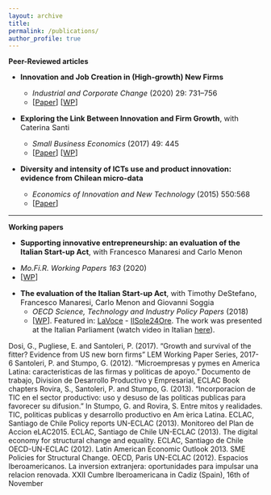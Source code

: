 ```yaml
---
layout: archive
title: 
permalink: /publications/
author_profile: true
---
```

**Peer-Reviewed articles**

* <span style="font-size:11pt;">**Innovation and Job Creation in (High-growth) New Firms**</span>
   - <span style="font-size:11pt;">*Industrial and Corporate Change* (2020) 29: 731–756</span>
   - <span style="font-size:11pt;">[[Paper](https://academic.oup.com/icc/article-abstract/29/3/731/5643963?redirectedFrom=fulltext)] [[WP](http://www.lem.sssup.it/WPLem/files/2019-31.pdf)]</span>

* <span style="font-size:11pt;">**Exploring the Link Between Innovation and Firm Growth**, with Caterina Santi</span>
   - <span style="font-size:11pt;">*Small Business Economics* (2017) 49: 445</span>
   - <span style="font-size:11pt;">[[Paper](https://link.springer.com/article/10.1007/s11187-016-9836-4)] [[WP](http://www.lem.sssup.it/WPLem/files/2016-09.pdf)]</span>

* <span style="font-size:11pt;">**Diversity and intensity of ICTs use and product innovation: evidence from Chilean micro-data**</span>
   - <span style="font-size:11pt;">*Economics of Innovation and New Technology* (2015) 550:568
   - <span style="font-size:11pt;">[[Paper](https://www.tandfonline.com/doi/abs/10.1080/10438599.2014.946313)]</span>
   
------

**Working papers**

* <span style="font-size:11pt;">**Supporting innovative entrepreneurship: an evaluation of the Italian Start-up Act**, with Francesco Manaresi and Carlo Menon</span>
- <span style="font-size:11pt;">*Mo.Fi.R. Working Papers 163* (2020)</span>
- <span style="font-size:11pt;">[[WP](http://docs.dises.univpm.it/web/quaderni/pdfmofir/Mofir163.pdf)]</span>

* <span style="font-size:11pt;">**The evaluation of the Italian Start-up Act**, with Timothy DeStefano, Francesco Manaresi, Carlo Menon and Giovanni Soggia</span>
   - <span style="font-size:11pt;">*OECD Science, Technology and Industry Policy Papers* (2018)</span>
   - <span style="font-size:11pt;">[[WP](https://www.oecd-ilibrary.org/industry-and-services/the-evaluation-of-the-italian-start-up-act_02ab0eb7-en)]. Featured in: [LaVoce](https://www.lavoce.info/archives/56050/startup-act-un-primo-passo-di-successo-3/) - [IlSole24Ore](https://www.econopoly.ilsole24ore.com/2018/11/06/startup-act-italia-innovazione-business/). The work was presented at the Italian Parliament (watch video in Italian [here](http://www.radioradicale.it/scheda/552738/la-valutazione-indipendente-dellocse-sullo-startup-act-italiano-risultati-e)). </span>

Dosi, G., Pugliese, E. and Santoleri, P. (2017). “Growth and survival of the fitter? Evidence from US new born firms” LEM Working Paper Series, 2017-6
Santoleri, P. and Stumpo, G. (2012). “Microempresas y pymes en America Latina: caracteristicas de las firmas y politicas de apoyo.” Documento de trabajo, Division de Desarrollo Productivo y Empresarial, ECLAC
Book chapters
Rovira, S., Santoleri, P. and Stumpo, G. (2013). “Incorporacion de TIC en el sector productivo: uso y desuso de las politicas publicas para favorecer su difusion.” In Stumpo, G. and Rovira, S. Entre mitos y realidades. TIC, politicas publicas y desarrollo productivo en Am ́erica Latina. ECLAC, Santiago de Chile
Policy reports
UN-ECLAC (2013). Monitoreo del Plan de Accion eLAC2015. ECLAC, Santiago de Chile
UN-ECLAC (2013). The digital economy for structural change and equality. ECLAC, Santiago de Chile
OECD-UN-ECLAC (2012). Latin American Economic Outlook 2013. SME Policies for Structural Change. OECD, Paris
UN-ECLAC (2012). Espacios Iberoamericanos. La inversion extranjera: oportunidades para impulsar una relacion renovada. XXII Cumbre Iberoamericana in Cadiz (Spain), 16th of November



